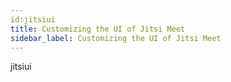 ```yaml
---
id:jitsiui
title: Customizing the UI of Jitsi Meet
sidebar_label: Customizing the UI of Jitsi Meet
---
```


jitsiui

